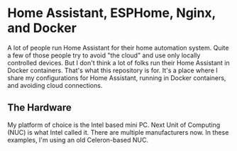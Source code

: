 # Home Assistant, ESPHome, Nginx, and Docker
A lot of people run Home Assistant for their home automation system. Quite a few of those people try to avoid "the cloud" and use only locally controlled devices. But I don't think a lot of folks run their Home Assistant in Docker containers. That's what this repository is for. It's a place where I share my configurations for Home Assistant, running in Docker containers, and avoiding cloud connections.

## The Hardware
My platform of choice is the Intel based mini PC. Next Unit of Computing (NUC) is what Intel called it. There are multiple manufacturers now. In these examples, I'm using an old Celeron-based NUC.
